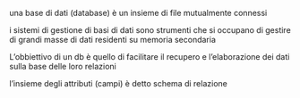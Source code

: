 una base di dati (database) è un insieme di file mutualmente connessi

i sistemi di gestione di basi di dati sono strumenti che si occupano di gestire di grandi masse di  dati residenti su memoria secondaria

L’obbiettivo di un db è quello di facilitare il recupero e l’elaborazione dei dati sulla base delle loro relazioni

l’insieme degli attributi (campi) è detto schema di relazione
